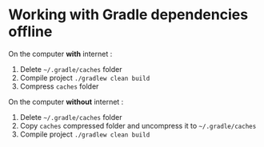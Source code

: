 # Working with Gradle dependencies offline

On the computer **with** internet :
1. Delete `~/.gradle/caches` folder
2. Compile project `./gradlew clean build`
3. Compress `caches` folder

On the computer **without** internet :
1. Delete `~/.gradle/caches` folder
2. Copy `caches` compressed folder and uncompress it to `~/.gradle/caches`
2. Compile project `./gradlew clean build`